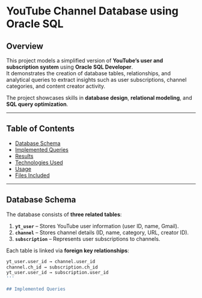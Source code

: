 # YouTube Channel Database using Oracle SQL

## Overview

This project models a simplified version of **YouTube’s user and subscription system** using **Oracle SQL Developer**.  
It demonstrates the creation of database tables, relationships, and analytical queries to extract insights such as user subscriptions, channel categories, and content creator activity.

The project showcases skills in **database design**, **relational modeling**, and **SQL query optimization**.

---

## Table of Contents
- [Database Schema](#database-schema)
- [Implemented Queries](#implemented-queries)
- [Results](#results)
- [Technologies Used](#technologies-used)
- [Usage](#usage)
- [Files Included](#files-included)

---

## Database Schema

The database consists of **three related tables**:

1. **`yt_user`** – Stores YouTube user information (user ID, name, Gmail).  
2. **`channel`** – Stores channel details (ID, name, category, URL, creator ID).  
3. **`subscription`** – Represents user subscriptions to channels.

Each table is linked via **foreign key relationships**:
```sql
yt_user.user_id → channel.user_id  
channel.ch_id → subscription.ch_id  
yt_user.user_id → subscription.user_id
'''

## Implemented Queries



